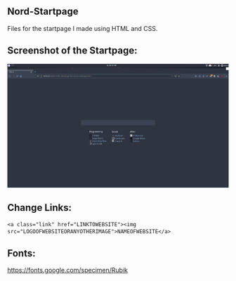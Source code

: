 ## Nord-Startpage

Files for the startpage I made using HTML and CSS. 

## Screenshot of the Startpage:
![screen](startpage.png)

## Change Links:
```<p>NAME OF SECTION</p>
<a class="link" href="LINKTOWEBSITE"><img src="LOGOOFWEBSITEORANYOTHERIMAGE">NAMEOFWEBSITE</a>
```
## Fonts:
https://fonts.google.com/specimen/Rubik

